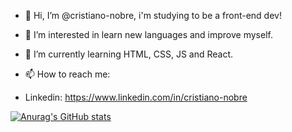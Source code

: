 - 👋 Hi, I’m @cristiano-nobre, i'm studying to be a front-end dev!
- 👀 I’m interested in learn new languages and improve myself.
- 🌱 I’m currently learning HTML, CSS, JS and React.

- 📫 How to reach me:
-  Linkedin: https://www.linkedin.com/in/cristiano-nobre

[![Anurag's GitHub stats](https://github-readme-stats.vercel.app/api?username=cristiano-nobre)](https://github.com/cristiano-nobre/github-readme-stats)

<!---
cristiano-nobre/cristiano-nobre is a ✨ special ✨ repository because its `README.md` (this file) appears on your GitHub profile.
You can click the Preview link to take a look at your changes.
--->
